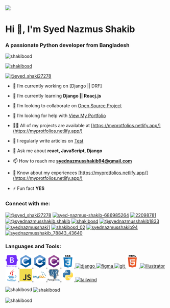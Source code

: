 <img src="https://i.ibb.co.com/vBjLf7B/banner-img.png">
<h1 align="left">Hi 👋, I'm Syed Nazmus Shakib</h1>
<h3 align="left">A passionate Python developer from Bangladesh</h3>

<p align="left"> <img src="https://res.cloudinary.com/daasda9rp/image/upload/v1745746911/Black_and_Yellow_Web_Developer_LinkedIn_Banner_tisfg8.png" alt="shakibosd" /> </p>

<p align="left"> <a href="https://github.com/ryo-ma/github-profile-trophy"><img src="https://github-profile-trophy.vercel.app/?username=shakibosd" alt="shakibosd" /></a> </p>

<p align="left"> <a href="https://twitter.com/@syed_shaki27278" target="blank"><img src="https://img.shields.io/twitter/follow/@syed_shaki27278?logo=twitter&style=for-the-badge" alt="@syed_shaki27278" /></a> </p>

- 🔭 I’m currently working on [Django || DRF]

- 🌱 I’m currently learning **Django || Reacj.js**

- 👯 I’m looking to collaborate on [Open Source Project](https://ride-sharing-back-end.vercel.app/)

- 🤝 I’m looking for help with [View My Portfolio](https://myprotfolios.netlify.app/)

- 👨‍💻 All of my projects are available at [https://myprotfolios.netlify.app/](https://myprotfolios.netlify.app/)

- 📝 I regularly write articles on [Test](Test)

- 💬 Ask me about **react, JavaScript, Django**

- 📫 How to reach me **syednazmusshakib94@gmail.com**

- 📄 Know about my experiences [https://myprotfolios.netlify.app/](https://myprotfolios.netlify.app/)

- ⚡ Fun fact **YES**

<h3 align="left">Connect with me:</h3>
<p align="left">
<a href="https://twitter.com/@syed_shaki27278" target="blank"><img align="center" src="https://raw.githubusercontent.com/rahuldkjain/github-profile-readme-generator/master/src/images/icons/Social/twitter.svg" alt="@syed_shaki27278" height="30" width="40" /></a>
<a href="https://linkedin.com/in/syed-nazmus-shakib-686985264" target="blank"><img align="center" src="https://raw.githubusercontent.com/rahuldkjain/github-profile-readme-generator/master/src/images/icons/Social/linked-in-alt.svg" alt="syed-nazmus-shakib-686985264" height="30" width="40" /></a>
<a href="https://stackoverflow.com/users/22098781" target="blank"><img align="center" src="https://raw.githubusercontent.com/rahuldkjain/github-profile-readme-generator/master/src/images/icons/Social/stack-overflow.svg" alt="22098781" height="30" width="40" /></a>
<a href="https://fb.com/@syednazmusshakib.shakib" target="blank"><img align="center" src="https://raw.githubusercontent.com/rahuldkjain/github-profile-readme-generator/master/src/images/icons/Social/facebook.svg" alt="@syednazmusshakib.shakib" height="30" width="40" /></a>
<a href="https://instagram.com/shakibosd" target="blank"><img align="center" src="https://raw.githubusercontent.com/rahuldkjain/github-profile-readme-generator/master/src/images/icons/Social/instagram.svg" alt="shakibosd" height="30" width="40" /></a>
<a href="https://www.youtube.com/c/@syednazmusshakib1833" target="blank"><img align="center" src="https://raw.githubusercontent.com/rahuldkjain/github-profile-readme-generator/master/src/images/icons/Social/youtube.svg" alt="@syednazmusshakib1833" height="30" width="40" /></a>
<a href="https://www.hackerrank.com/syednazmusshaki1" target="blank"><img align="center" src="https://raw.githubusercontent.com/rahuldkjain/github-profile-readme-generator/master/src/images/icons/Social/hackerrank.svg" alt="syednazmusshaki1" height="30" width="40" /></a>
<a href="https://codeforces.com/profile/shakibosd_02" target="blank"><img align="center" src="https://raw.githubusercontent.com/rahuldkjain/github-profile-readme-generator/master/src/images/icons/Social/codeforces.svg" alt="shakibosd_02" height="30" width="40" /></a>
<a href="https://www.leetcode.com/syednazmusshakib94" target="blank"><img align="center" src="https://raw.githubusercontent.com/rahuldkjain/github-profile-readme-generator/master/src/images/icons/Social/leet-code.svg" alt="syednazmusshakib94" height="30" width="40" /></a>
<a href="https://discord.gg/syednazmusshakib_78843_43640" target="blank"><img align="center" src="https://raw.githubusercontent.com/rahuldkjain/github-profile-readme-generator/master/src/images/icons/Social/discord.svg" alt="syednazmusshakib_78843_43640" height="30" width="40" /></a>
</p>

<h3 align="left">Languages and Tools:</h3>
<p align="left"> <a href="https://getbootstrap.com" target="_blank" rel="noreferrer"> <img src="https://raw.githubusercontent.com/devicons/devicon/master/icons/bootstrap/bootstrap-plain-wordmark.svg" alt="bootstrap" width="40" height="40"/> </a> <a href="https://www.cprogramming.com/" target="_blank" rel="noreferrer"> <img src="https://raw.githubusercontent.com/devicons/devicon/master/icons/c/c-original.svg" alt="c" width="40" height="40"/> </a> <a href="https://www.w3schools.com/cpp/" target="_blank" rel="noreferrer"> <img src="https://raw.githubusercontent.com/devicons/devicon/master/icons/cplusplus/cplusplus-original.svg" alt="cplusplus" width="40" height="40"/> </a> <a href="https://www.w3schools.com/cs/" target="_blank" rel="noreferrer"> <img src="https://raw.githubusercontent.com/devicons/devicon/master/icons/csharp/csharp-original.svg" alt="csharp" width="40" height="40"/> </a> <a href="https://www.w3schools.com/css/" target="_blank" rel="noreferrer"> <img src="https://raw.githubusercontent.com/devicons/devicon/master/icons/css3/css3-original-wordmark.svg" alt="css3" width="40" height="40"/> </a> <a href="https://www.djangoproject.com/" target="_blank" rel="noreferrer"> <img src="https://cdn.worldvectorlogo.com/logos/django.svg" alt="django" width="40" height="40"/> </a> <a href="https://www.figma.com/" target="_blank" rel="noreferrer"> <img src="https://www.vectorlogo.zone/logos/figma/figma-icon.svg" alt="figma" width="40" height="40"/> </a> <a href="https://git-scm.com/" target="_blank" rel="noreferrer"> <img src="https://www.vectorlogo.zone/logos/git-scm/git-scm-icon.svg" alt="git" width="40" height="40"/> </a> <a href="https://www.w3.org/html/" target="_blank" rel="noreferrer"> <img src="https://raw.githubusercontent.com/devicons/devicon/master/icons/html5/html5-original-wordmark.svg" alt="html5" width="40" height="40"/> </a> <a href="https://www.adobe.com/in/products/illustrator.html" target="_blank" rel="noreferrer"> <img src="https://www.vectorlogo.zone/logos/adobe_illustrator/adobe_illustrator-icon.svg" alt="illustrator" width="40" height="40"/> </a> <a href="https://www.java.com" target="_blank" rel="noreferrer"> <img src="https://raw.githubusercontent.com/devicons/devicon/master/icons/java/java-original.svg" alt="java" width="40" height="40"/> </a> <a href="https://developer.mozilla.org/en-US/docs/Web/JavaScript" target="_blank" rel="noreferrer"> <img src="https://raw.githubusercontent.com/devicons/devicon/master/icons/javascript/javascript-original.svg" alt="javascript" width="40" height="40"/> </a> <a href="https://www.mysql.com/" target="_blank" rel="noreferrer"> <img src="https://raw.githubusercontent.com/devicons/devicon/master/icons/mysql/mysql-original-wordmark.svg" alt="mysql" width="40" height="40"/> </a> <a href="https://www.postgresql.org" target="_blank" rel="noreferrer"> <img src="https://raw.githubusercontent.com/devicons/devicon/master/icons/postgresql/postgresql-original-wordmark.svg" alt="postgresql" width="40" height="40"/> </a> <a href="https://www.python.org" target="_blank" rel="noreferrer"> <img src="https://raw.githubusercontent.com/devicons/devicon/master/icons/python/python-original.svg" alt="python" width="40" height="40"/> </a> <a href="https://tailwindcss.com/" target="_blank" rel="noreferrer"> <img src="https://www.vectorlogo.zone/logos/tailwindcss/tailwindcss-icon.svg" alt="tailwind" width="40" height="40"/> </a> </p>

<p><img align="left" src="https://github-readme-stats.vercel.app/api/top-langs?username=shakibosd&show_icons=true&locale=en&layout=compact" alt="shakibosd" /></p>

<p>&nbsp;<img align="center" src="https://github-readme-stats.vercel.app/api?username=shakibosd&show_icons=true&locale=en" alt="shakibosd" /></p>

<p><img align="center" src="https://github-readme-streak-stats.herokuapp.com/?user=shakibosd&" alt="shakibosd" /></p>
